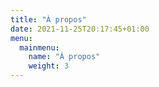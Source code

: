```yaml
---
title: "À propos"
date: 2021-11-25T20:17:45+01:00
menu:
  mainmenu:
    name: "À propos"
    weight: 3
---
```


